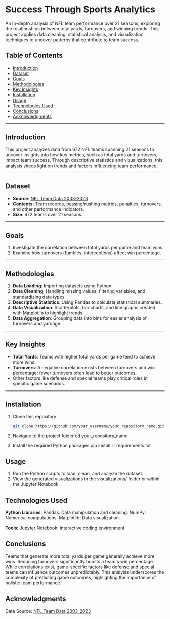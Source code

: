 # Success Through Sports Analytics

An in-depth analysis of NFL team performance over 21 seasons, exploring the relationships between total yards, turnovers, and winning trends. This project applies data cleaning, statistical analysis, and visualization techniques to uncover patterns that contribute to team success.

## Table of Contents
- [Introduction](#introduction)
- [Dataset](#dataset)
- [Goals](#goals)
- [Methodologies](#methodologies)
- [Key Insights](#key-insights)
- [Installation](#installation)
- [Usage](#usage)
- [Technologies Used](#technologies-used)
- [Conclusions](#conclusions)
- [Acknowledgments](#acknowledgments)

---

## Introduction
This project analyzes data from 672 NFL teams spanning 21 seasons to uncover insights into how key metrics, such as total yards and turnovers, impact team success. Through descriptive statistics and visualizations, this analysis sheds light on trends and factors influencing team performance.

---

## Dataset
- **Source**: [NFL Team Data 2003-2023](https://github.com/OpenDataO/NFL-Team-Data-2003-2023)
- **Contents**: Team records, passing/rushing metrics, penalties, turnovers, and other performance indicators.
- **Size**: 672 teams over 21 seasons.

---

## Goals
1. Investigate the correlation between total yards per game and team wins.
2. Examine how turnovers (fumbles, interceptions) affect win percentage.

---

## Methodologies
1. **Data Loading**: Importing datasets using Python.
2. **Data Cleaning**: Handling missing values, filtering variables, and standardizing data types.
3. **Descriptive Statistics**: Using Pandas to calculate statistical summaries.
4. **Data Visualization**: Scatterplots, bar charts, and line graphs created with Matplotlib to highlight trends.
5. **Data Aggregation**: Grouping data into bins for easier analysis of turnovers and yardage.

---

## Key Insights
- **Total Yards**: Teams with higher total yards per game tend to achieve more wins.
- **Turnovers**: A negative correlation exists between turnovers and win percentage; fewer turnovers often lead to better outcomes.
- Other factors like defense and special teams play critical roles in specific game scenarios.

---

## Installation
1. Clone this repository:
   ```bash
   git clone https://github.com/your_username/your_repository_name.git

2. Navigate to the project folder
   cd your_repository_name

3. Install the required Python packages
  pip install -r requirements.txt

## Usage
1. Run the Python scripts to load, clean, and analyze the dataset.
2. View the generated visualizations in the visualizations/ folder or within the Jupyter Notebook.

## Technologies Used

**Python Libraries**:
   Pandas: Data manipulation and cleaning.
   NumPy: Numerical computations.
   Matplotlib: Data visualization.
   
**Tools**:
Jupyter Notebook: Interactive coding environment.

## Conclusions

Teams that generate more total yards per game generally achieve more wins.
Reducing turnovers significantly boosts a team's win percentage.
While correlations exist, game-specific factors like defense and special teams can influence outcomes unpredictably.
This analysis underscores the complexity of predicting game outcomes, highlighting the importance of holistic team performance.

## Acknowledgments

Data Source: [NFL Team Data 2003-2023](https://github.com/OpenDataO/NFL-Team-Data-2003-2023)
